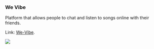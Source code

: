 ### We Vibe
Platform that allows people to chat and listen to songs online with their friends.

Link: [We-Vibe](https://wevibe.vercel.app/).

![](https://i.ibb.co/Srn7WzV/2022-08-01-19-08.png)
